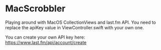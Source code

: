 # MacScrobbler

Playing around with MacOS CollectionViews and last.fm API.
You need to replace the apiKey value in ViewController.swift with your own one.

You can create your own API key here: https://www.last.fm/api/account/create
